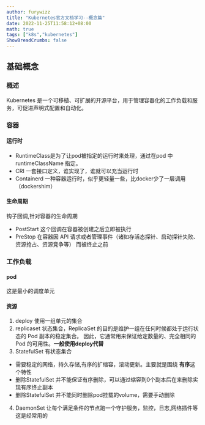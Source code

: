 ```yaml
---
author: furywizz
title: "Kubernetes官方文档学习--概念篇"
date: 2022-11-25T11:58:12+08:00
math: true
tags: ["k8s","kubernetes"]
ShowBreadCrumbs: false
---
```


## 基础概念
### 概述
Kubernetes 是一个可移植、可扩展的开源平台，用于管理容器化的工作负载和服务，可促进声明式配置和自动化。
### 容器
#### 运行时
- RuntimeClass是为了让pod被指定的运行时来处理，通过在pod 中 runtimeClassName 指定。
- CRI 一套接口定义，谁实现了，谁就可以充当运行时
- Containerd 一种容器运行时，似乎更轻量一些，比docker少了一层调用（dockershim）
#### 生命周期
钩子回调,针对容器的生命周期
- PostStart 这个回调在容器被创建之后立即被执行
- PreStop  在容器因 API 请求或者管理事件（诸如存活态探针、启动探针失败、资源抢占、资源竞争等） 而被终止之前
### 工作负载
#### pod
这是最小的调度单元
#### 资源
1. deploy 使用一组单元的集合
2. replicaset 状态集合，ReplicaSet 的目的是维护一组在任何时候都处于运行状态的 Pod 副本的稳定集合。 因此，它通常用来保证给定数量的、完全相同的 Pod 的可用性。**一般使用deploy代替**
3. StatefulSet 有状态集合
- 需要稳定的网络，持久存储,有序的扩缩容，滚动更新。主要就是围绕 **有序**这个特性
- 删除StatefulSet 并不能保证有序删除，可以通过缩容到0个副本后在来删除实现有序终止副本
- 删除StatefulSet 并不能同时删除pod挂载的volume，需要手动删除
4. DaemonSet 让每个满足条件的节点跑一个守护服务，监控，日志,网络插件等这是经常用的